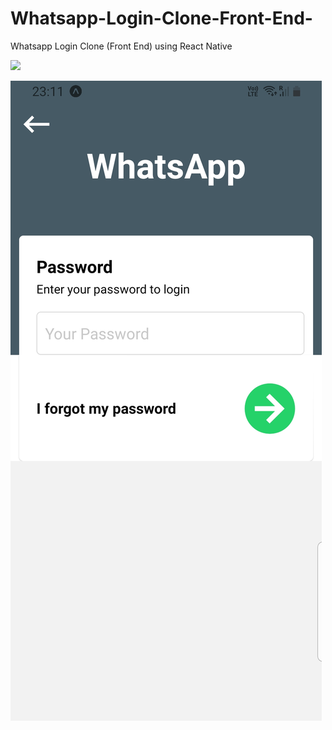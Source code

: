 # Whatsapp-Login-Clone-Front-End-
Whatsapp Login Clone (Front End) using React Native

![](images/HomeSreen.jpeg)


![](images/PasswordScreen.jpeg)
